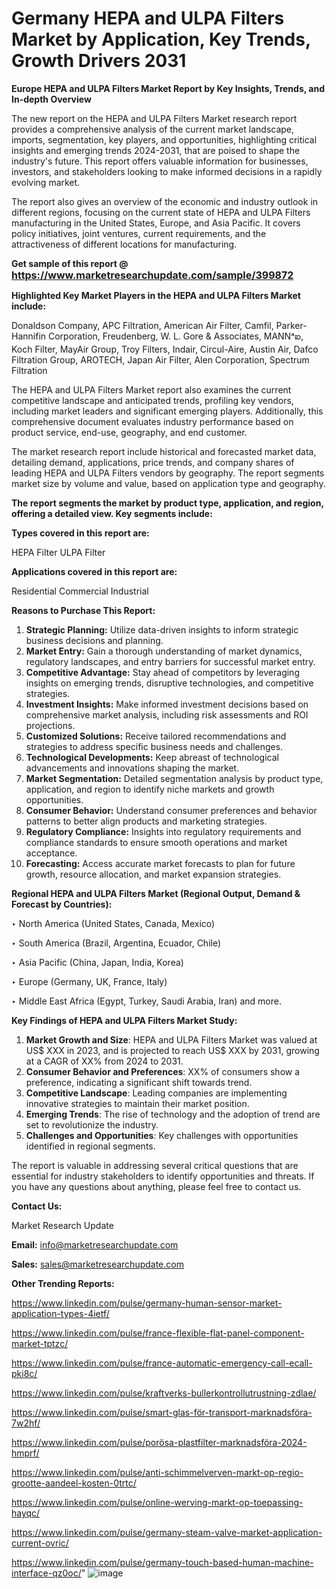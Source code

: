 # Germany HEPA and ULPA Filters Market by Application, Key Trends, Growth Drivers 2031

<strong>Europe HEPA and ULPA Filters Market Report by Key Insights, Trends, and In-depth Overview</strong>

The new report on the HEPA and ULPA Filters Market research report provides a comprehensive analysis of the current market landscape, imports, segmentation, key players, and opportunities, highlighting critical insights and emerging trends 2024-2031,</strong> that are poised to shape the industry's future. This report offers valuable information for businesses, investors, and stakeholders looking to make informed decisions in a rapidly evolving market.

The report also gives an overview of the economic and industry outlook in different regions, focusing on the current state of HEPA and ULPA Filters manufacturing in the United States, Europe, and Asia Pacific. It covers policy initiatives, joint ventures, current requirements, and the attractiveness of different locations for manufacturing.

<strong>Get sample of this report @ <a href=https://www.marketresearchupdate.com/sample/399872><font size=3 color=#0000ff>https://www.marketresearchupdate.com/sample/399872</font></a></strong>

<strong>Highlighted Key Market Players in the HEPA and ULPA Filters Market include:</strong>

Donaldson Company, APC Filtration, American Air Filter, Camfil, Parker-Hannifin Corporation, Freudenberg, W. L. Gore & Associates, MANNᵃఐ, Koch Filter, MayAir Group, Troy Filters, Indair, Circul-Aire, Austin Air, Dafco Filtration Group, AROTECH, Japan Air Filter, Alen Corporation, Spectrum Filtration

The HEPA and ULPA Filters Market report also examines the current competitive landscape and anticipated trends, profiling key vendors, including market leaders and significant emerging players. Additionally, this comprehensive document evaluates industry performance based on product service, end-use, geography, and end customer.

The market research report include historical and forecasted market data, detailing demand, applications, price trends, and company shares of leading HEPA and ULPA Filters vendors by geography. The report segments market size by volume and value, based on application type and geography.

<strong>The report segments the market by product type, application, and region, offering a detailed view. Key segments include:</strong>

<strong>Types covered in this report are:</strong>

HEPA Filter
ULPA Filter

<strong>Applications covered in this report are:</strong>

Residential
Commercial
Industrial

<strong>Reasons to Purchase This Report:</strong>
<ol>
  <li><strong>Strategic Planning:</strong> Utilize data-driven insights to inform strategic business decisions and planning.</li>
  <li><strong>Market Entry:</strong> Gain a thorough understanding of market dynamics, regulatory landscapes, and entry barriers for successful market entry.</li>
  <li><strong>Competitive Advantage:</strong> Stay ahead of competitors by leveraging insights on emerging trends, disruptive technologies, and competitive strategies.</li>
  <li><strong>Investment Insights:</strong> Make informed investment decisions based on comprehensive market analysis, including risk assessments and ROI projections.</li>
  <li><strong>Customized Solutions:</strong> Receive tailored recommendations and strategies to address specific business needs and challenges.</li>
  <li><strong>Technological Developments:</strong> Keep abreast of technological advancements and innovations shaping the market.</li>
  <li><strong>Market Segmentation:</strong> Detailed segmentation analysis by product type, application, and region to identify niche markets and growth opportunities.</li>
  <li><strong>Consumer Behavior:</strong> Understand consumer preferences and behavior patterns to better align products and marketing strategies.</li>
  <li><strong>Regulatory Compliance:</strong> Insights into regulatory requirements and compliance standards to ensure smooth operations and market acceptance.</li>
  <li><strong>Forecasting:</strong> Access accurate market forecasts to plan for future growth, resource allocation, and market expansion strategies.</li>
</ol>

<strong>Regional HEPA and ULPA Filters Market (Regional Output, Demand &amp; Forecast by Countries):</strong>

‣ North America (United States, Canada, Mexico)

‣ South America (Brazil, Argentina, Ecuador, Chile)

‣ Asia Pacific (China, Japan, India, Korea)

‣ Europe (Germany, UK, France, Italy)

‣ Middle East Africa (Egypt, Turkey, Saudi Arabia, Iran) and more.

<strong>Key Findings of HEPA and ULPA Filters Market Study:</strong>
<ol>
  <li><strong>Market Growth and Size</strong>: HEPA and ULPA Filters Market was valued at US$ XXX in 2023, and is projected to reach US$ XXX by 2031, growing at a CAGR of XX% from 2024 to 2031.</li>
  <li><strong>Consumer Behavior and Preferences</strong>: XX% of consumers show a preference, indicating a significant shift towards trend.</li>
  <li><strong>Competitive Landscape</strong>: Leading companies are implementing innovative strategies to maintain their market position.</li>
  <li><strong>Emerging Trends</strong>: The rise of technology and the adoption of trend are set to revolutionize the industry.</li>
  <li><strong>Challenges and Opportunities</strong>: Key challenges with opportunities identified in regional segments.</li>
</ol>

The report is valuable in addressing several critical questions that are essential for industry stakeholders to identify opportunities and threats. If you have any questions about anything, please feel free to contact us.

<strong>Contact Us:</strong>

Market Research Update

<strong>Email:</strong> info@marketresearchupdate.com

<strong>Sales:</strong> sales@marketresearchupdate.com

<strong>Other Trending Reports:</strong>

<a href=https://www.linkedin.com/pulse/germany-human-sensor-market-application-types-4ietf/>https://www.linkedin.com/pulse/germany-human-sensor-market-application-types-4ietf/</a>

<a href=https://www.linkedin.com/pulse/france-flexible-flat-panel-component-market-tptzc/>https://www.linkedin.com/pulse/france-flexible-flat-panel-component-market-tptzc/</a>

<a href=https://www.linkedin.com/pulse/france-automatic-emergency-call-ecall-pki8c/>https://www.linkedin.com/pulse/france-automatic-emergency-call-ecall-pki8c/</a>

<a href=https://www.linkedin.com/pulse/kraftverks-bullerkontrollutrustning-zdlae/>https://www.linkedin.com/pulse/kraftverks-bullerkontrollutrustning-zdlae/</a>

<a href=https://www.linkedin.com/pulse/smart-glas-för-transport-marknadsföra-7w2hf/>https://www.linkedin.com/pulse/smart-glas-för-transport-marknadsföra-7w2hf/</a>

<a href=https://www.linkedin.com/pulse/porösa-plastfilter-marknadsföra-2024-hmprf/>https://www.linkedin.com/pulse/porösa-plastfilter-marknadsföra-2024-hmprf/</a>

<a href=https://www.linkedin.com/pulse/anti-schimmelverven-markt-op-regio-grootte-aandeel-kosten-0trtc/>https://www.linkedin.com/pulse/anti-schimmelverven-markt-op-regio-grootte-aandeel-kosten-0trtc/</a>

<a href=https://www.linkedin.com/pulse/online-werving-markt-op-toepassing-hayqc/>https://www.linkedin.com/pulse/online-werving-markt-op-toepassing-hayqc/</a>

<a href=https://www.linkedin.com/pulse/germany-steam-valve-market-application-current-ovric/>https://www.linkedin.com/pulse/germany-steam-valve-market-application-current-ovric/</a>

<a href=https://www.linkedin.com/pulse/germany-touch-based-human-machine-interface-qz0oc/>https://www.linkedin.com/pulse/germany-touch-based-human-machine-interface-qz0oc/</a>"
![image](https://github.com/user-attachments/assets/3f32274c-1792-48cf-bc06-6a45c4bf51de)
